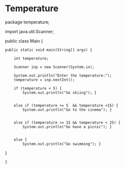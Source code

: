 # Temperature

package temperature;

import java.util.Scanner;

public class Main {

	public static void main(String[] args) {
	
		int temperature;
		
		Scanner inp = new Scanner(System.in); 
		
		System.out.println("Enter the temperature:");
		temperature = inp.nextInt();
		
		if (temperature < 5) {
			System.out.println("Go skiing"); }
		
		
		else if (temperature >= 5  && temperature <15) {
			System.out.println("Go to the cinema"); } 
		 
		
		else if (temperature >= 15 && temperature < 25) {
			System.out.println("Go have a picnic"); }
			
		
		else {
			System.out.println("Go swimming"); }
		
   }

	}


